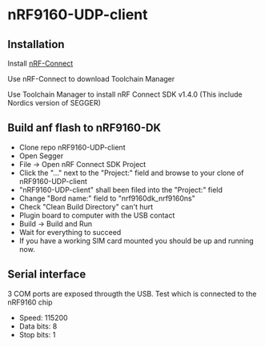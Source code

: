 # nRF9160-UDP-client

##  Installation
Install [nRF-Connect](https://www.nordicsemi.com/Software-and-tools/Development-Tools/nRF-Connect-for-desktop/Download#infotabs)

Use nRF-Connect to download Toolchain Manager

Use Toolchain Manager to install nRF Connect SDK v1.4.0 (This include Nordics version of SEGGER)

## Build anf flash to nRF9160-DK 
* Clone repo nRF9160-UDP-client
* Open Segger
* File -> Open nRF Connect SDK Project
* Click the "..." next to the "Project:" field and browse to your clone of nRF9160-UDP-client
* "nRF9160-UDP-client" shall been filed into the "Project:" field
* Change "Bord name:" field to "nrf9160dk_nrf9160ns"
* Check "Clean Build Directory" can't hurt
* Plugin board to computer with the USB contact
* Build -> Build and Run
* Wait for everything to succeed
* If you have a working SIM card mounted you should be up and running now.

## Serial interface
3 COM ports are exposed througth the USB. Test which is connected to the nRF9160 chip
* Speed: 115200
* Data bits: 8
* Stop bits: 1
